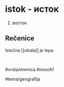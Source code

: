# istok - исток

1. восток

## Rečenice

Istočna [[obala]] je lepa.

<br>

#vrsta/imenica
#nivo/A1 

#tema/geografija